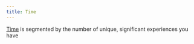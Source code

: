 ```yaml
---
title: Time
---
```

[Time](https://graphics.reuters.com/HEALTH-CORONAVIRUS/TIME/gjnvwwjegvw/) is segmented by the number of unique, significant experiences you have
